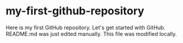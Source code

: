 # my-first-github-repository
Here is my first GitHub repository. Let's get started with GitHub.
README.md was just edited manually. This file was modified locally.
